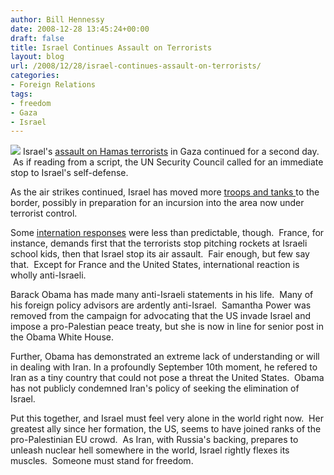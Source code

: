 ```yaml
---
author: Bill Hennessy
date: 2008-12-28 13:45:24+00:00
draft: false
title: Israel Continues Assault on Terrorists
layout: blog
url: /2008/12/28/israel-continues-assault-on-terrorists/
categories:
- Foreign Relations
tags:
- freedom
- Gaza
- Israel
---
```


![](https://hennessysview.com/wp-content/uploads/2008/12/israel-flag.jpg)
Israel's [assault on Hamas terrorists](https://www.reuters.com/article/topNews/idUSLS69391620081228?sp=true) in Gaza continued for a second day.  As if reading from a script, the UN Security Council called for an immediate stop to Israel's self-defense.  

As the air strikes continued, Israel has moved more [troops and tanks ](https://haaretz.com/hasen/spages/1050410.html)to the border, possibly in preparation for an incursion into the area now under terrorist control.

Some [internation responses](https://www.alertnet.org/thenews/newsdesk/LR167601.htm) were less than predictable, though.  France, for instance, demands first that the terrorists stop pitching rockets at Israeli school kids, then that Israel stop its air assault.  Fair enough, but few say that.  Except for France and the United States, international reaction is wholly anti-Israeli.  

Barack Obama has made many anti-Israeli statements in his life.  Many of his foreign policy advisors are ardently anti-Israel.  Samantha Power was removed from the campaign for advocating that the US invade Israel and impose a pro-Palestian peace treaty, but she is now in line for senior post in the Obama White House.

Further, Obama has demonstrated an extreme lack of understanding or will in dealing with Iran. In a profoundly September 10th moment, he refered to Iran as a tiny country that could not pose a threat the United States.  Obama has not publicly condemned Iran's policy of seeking the elimination of Israel.  

Put this together, and Israel must feel very alone in the world right now.  Her greatest ally since her formation, the US, seems to have joined ranks of the pro-Palestinian EU crowd.  As Iran, with Russia's backing, prepares to unleash nuclear hell somewhere in the world, Israel rightly flexes its muscles.  Someone must stand for freedom.
